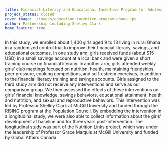 ```yaml
---
title: Financial Literacy and Educational Incentive Program for Adolescent Girls in Ghana
project_status: closed
cover_image: ./images/education-incentive-program-ghana.jpg
author: Partnership including Shelley Clark
home_feature: true
---
```


<p>In this study, we enrolled about 1,400 girls aged 9 to 13 living in rural Ghana in a randomized control trial to improve their financial literacy, savings, and educational outcomes. In one study arm, girls received funds (about $15 USD) in a small savings account at a local bank and were given a short training course on financial literacy. In another arm, girls attended weekly girls’ club meetings focused on nutrition, health, maintaining friendships, peer pressure, cooking competitions, and self-esteem exercises, in addition to the financial literacy training and savings accounts. Girls assigned to the third study arm did not receive any interventions and serve as our comparison group. We then assessed the effects of these interventions on girls’ financial knowledge, savings behaviors, educational attainment, health and nutrition, and sexual and reproductive behaviors. This intervention was led by Professor Shelley Clark at McGill University and funded through the RISING program at the Population Council. By embedding the intervention in a longitudinal study, we were also able to collect information about the girls’ development at baseline and for three years post-intervention. The longitudinal study was part of the Nutrition Links project, which was under the leadership of Professor Grace Marquis at McGill University and funded by Global Affairs Canada.</p>
